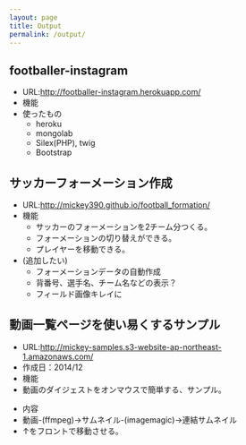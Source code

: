 ```yaml
---
layout: page
title: Output
permalink: /output/
---
```


## footballer-instagram
+ URL:<http://footballer-instagram.herokuapp.com/>
+ 機能 
+ 使ったもの
   + heroku
   + mongolab
   + Silex(PHP), twig
   + Bootstrap


## サッカーフォーメーション作成
+ URL:<http://mickey390.github.io/football_formation/>
+ 機能  
   + サッカーのフォーメーションを2チーム分つくる。
   + フォーメーションの切り替えができる。
   + プレイヤーを移動できる。
+ (追加したい)
    + フォーメーションデータの自動作成
    + 背番号、選手名、チーム名などの表示？
    + フィールド画像キレイに

## 動画一覧ページを使い易くするサンプル
+ URL:<http://mickey-samples.s3-website-ap-northeast-1.amazonaws.com/>
+ 作成日：2014/12
+ 機能
 + 動画のダイジェストをオンマウスで簡単する、サンプル。
- 内容
 - 動画-(ffmpeg)->サムネイル-(imagemagic)->連結サムネイル
 - ↑をフロントで移動させる。
